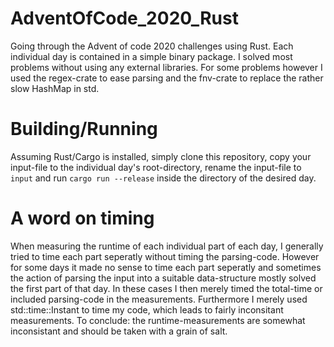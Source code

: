 # AdventOfCode_2020_Rust
Going through the Advent of code 2020 challenges using Rust. Each individual 
day is contained in a simple binary package. I solved most problems without
using any external libraries. For some problems however I used the regex-crate
to ease parsing and the fnv-crate to replace the rather slow HashMap in std.

# Building/Running
Assuming Rust/Cargo is installed, simply clone this repository, copy your
input-file to the individual day's root-directory, rename the input-file to
`input` and run `cargo run --release` inside the directory of the desired
day. 

# A word on timing
When measuring the runtime of each individual part of each day, I generally
tried to time each part seperatly without timing the parsing-code. However for
some days it made no sense to time each part seperatly and sometimes the action
of parsing the input into a suitable data-structure mostly solved the first part
of that day. In these cases I then merely timed the total-time or included
parsing-code in the measurements. Furthermore I merely used std::time::Instant
to time my code, which leads to fairly inconsitant measurements. To conclude:
the runtime-measurements are somewhat inconsistant and should be taken with a
grain of salt.

